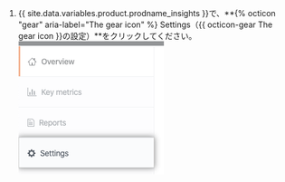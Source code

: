 1. {{ site.data.variables.product.prodname_insights }}で、**{% octicon "gear" aria-label="The gear icon" %} Settings（{{ octicon-gear The gear icon }}の設定）**をクリックしてください。 ![設定タブ](/assets/images/help/insights/settings-tab.png)
